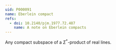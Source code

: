 ```yaml
---
uid: P000091
name: Eberlein compact
refs:
  - doi: 10.2140/pjm.1977.72.487
    name: A note on Eberlein compacts
---
```

Any compact subspace of a $\Sigma^\ast$-product of real lines.
